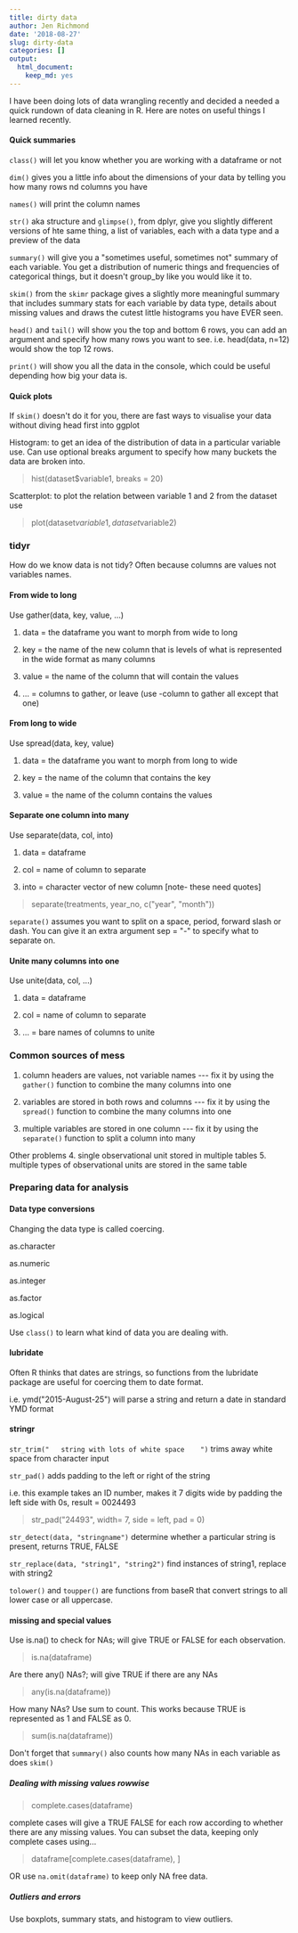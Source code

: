 ```yaml
---
title: dirty data
author: Jen Richmond
date: '2018-08-27'
slug: dirty-data
categories: []
output:
  html_document:
    keep_md: yes
---
```


I have been doing lots of data wrangling recently and decided a needed a quick rundown of data cleaning in R. Here are notes on useful things I learned recently. 


#### Quick summaries

`class()` will let you know whether you are working with a dataframe or not

`dim()` gives you a little info about the dimensions of your data by telling you how many rows nd columns you have

`names()` will print the column names

`str()` aka structure and `glimpse()`, from dplyr, give you slightly different versions of hte same thing, a list of variables, each with a data type and a preview of the data

`summary()` will give you a "sometimes useful, sometimes not" summary of each variable. You get a distribution of numeric things and frequencies of categorical things, but it doesn't group_by like you would like it to. 

`skim()` from the `skimr` package gives a slightly more meaningful summary that includes summary stats for each variable by data type, details about missing values and draws the cutest little histograms you have EVER seen. 

`head()` and `tail()` will show you the top and bottom 6 rows, you can add an argument and specify how many rows you want to see. i.e. head(data, n=12) would show the top 12 rows. 

`print()` will show you all the data in the console, which could be useful depending how big your data is. 

#### Quick plots

If `skim()` doesn't do it for you, there are fast ways to visualise your data without diving head first into ggplot

Histogram: to get an idea of the distribution of data in a particular variable use. Can use optional breaks argument to specify how many buckets the data are broken into. 

> hist(dataset$variable1, breaks = 20)

Scatterplot: to plot the relation between variable 1 and 2 from the dataset use

> plot(dataset$variable1 , dataset$variable2) 

### tidyr 

How do we know data is not tidy? Often because columns are values not variables names. 

#### From wide to long 

Use gather(data, key, value, ...) 

1. data = the dataframe you want to morph from wide to long

2. key = the name of the new column that is levels of what is represented in the wide format as many columns

3. value = the name of the column that will contain the values

4. ... = columns to gather, or leave (use -column to gather all except that one)

#### From long to wide 

Use spread(data, key, value) 

1. data = the dataframe you want to morph from long to wide

2. key = the name of the column that contains the key 

3. value = the name of the column contains the values

#### Separate one column into many 

Use separate(data, col, into) 

1. data = dataframe

2. col = name of column to separate

3. into = character vector of new column [note- these need quotes]

> separate(treatments, year_no, c("year", "month"))

`separate()` assumes you want to split on a space, period, forward slash or dash. You can give it an extra argument sep = "-" to specify what to separate on. 

#### Unite many columns into one 

Use unite(data, col, ...) 

1. data = dataframe

2. col = name of column to separate

3. ... = bare names of columns to unite


### Common sources of mess

1. column headers are values, not variable names --- fix it by using the `gather()` function to combine the many columns into one

2. variables are stored in both rows and columns --- fix it by using the `spread()` function to combine the many columns into one

3. multiple variables are stored in one column --- fix it by using the `separate()` function to split a column into many

Other problems
4. single observational unit stored in multiple tables
5. multiple types of observational units are stored in the same table

### Preparing data for analysis

#### Data type conversions

Changing the data type is called coercing. 

as.character

as.numeric

as.integer

as.factor

as.logical

Use `class()` to learn what kind of data you are dealing with. 

#### lubridate

Often R thinks that dates are strings, so functions from the lubridate package are useful for coercing them to date format. 

i.e. ymd("2015-August-25") will parse a string and return a date in standard YMD format

#### stringr

`str_trim("   string with lots of white space    ")` trims away white space from character input

`str_pad()` adds padding to the left or right of the string 

i.e. this example takes an ID number, makes it 7 digits wide by padding the left side with 0s, result = 0024493

> str_pad("24493", width= 7, side = left, pad = 0) 

`str_detect(data, "stringname")` determine whether a particular string is present, returns TRUE, FALSE 

`str_replace(data, "string1", "string2")` find instances of string1, replace with string2 

`tolower()` and `toupper()` are functions from baseR that convert strings to all lower case or all uppercase. 

#### missing and special values

Use is.na() to check for NAs; will give TRUE or FALSE for each observation.

> is.na(dataframe) 

Are there any() NAs?; will give TRUE if there are any NAs

> any(is.na(dataframe))

How many NAs? Use sum to count. This works because TRUE is represented as 1 and FALSE as 0. 

>sum(is.na(dataframe))

Don't forget that `summary()` also counts how many NAs in each variable as does `skim()`

##### Dealing with missing values rowwise

> complete.cases(dataframe) 

complete cases will give a TRUE FALSE for each row according to whether there are any missing values. You can subset the data, keeping only complete cases using...

> dataframe[complete.cases(dataframe), ]

OR use `na.omit(dataframe)` to keep only NA free data. 

##### Outliers and errors

Use boxplots, summary stats, and histogram to view outliers. 
